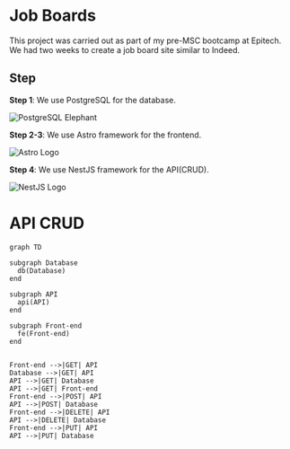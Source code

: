 # Job Boards

This project was carried out as part of my pre-MSC bootcamp at Epitech. We had two weeks to create a job board site similar to Indeed.

## Step

**Step 1**: We use PostgreSQL for the database.

![PostgreSQL Elephant](https://upload.wikimedia.org/wikipedia/commons/thumb/2/29/Postgresql_elephant.svg/1200px-Postgresql_elephant.svg.png)

**Step 2-3**: We use Astro framework for the frontend.

![Astro Logo](https://www.svgrepo.com/show/373446/astro.svg)

**Step 4**: We use NestJS framework for the API(CRUD).

![NestJS Logo](https://upload.wikimedia.org/wikipedia/commons/a/a8/NestJS.svg)

# API CRUD

```mermaid
graph TD

subgraph Database
  db(Database)
end

subgraph API
  api(API)
end

subgraph Front-end
  fe(Front-end)
end


Front-end -->|GET| API
Database -->|GET| API
API -->|GET| Database
API -->|GET| Front-end
Front-end -->|POST| API
API -->|POST| Database
Front-end -->|DELETE| API
API -->|DELETE| Database
Front-end -->|PUT| API
API -->|PUT| Database

```
